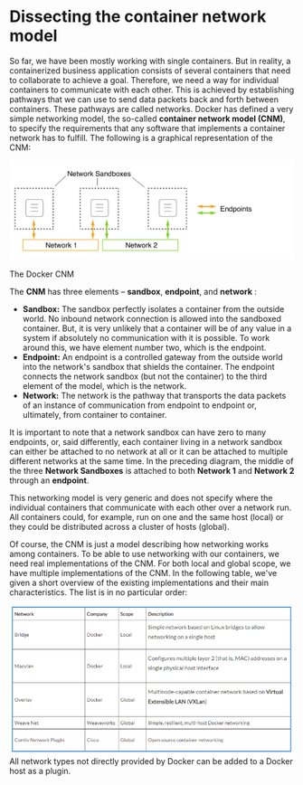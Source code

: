 # **Dissecting the container network model**

So far, we have been mostly working with single containers. But in reality, a containerized business application consists of several containers that need to collaborate to achieve a goal. Therefore, we need a way for individual containers to communicate with each other. This is achieved by establishing pathways that we can use to send data packets back and forth between containers. These pathways are called networks. Docker has defined a very simple networking model, the so-called **container network model (CNM)**, to specify the requirements that any software that implements a container network has to fulfill. The following is a graphical representation of the CNM:

![SHN](./img/l9_shn-01.png)

The Docker CNM

The **CNM** has three elements – **sandbox**, **endpoint**, and **network** :

- **Sandbox:** The sandbox perfectly isolates a container from the outside world. No inbound network connection is allowed into the sandboxed container. But, it is very unlikely that a container will be of any value in a system if absolutely no communication with it is possible. To work around this, we have element number two, which is the endpoint.
- **Endpoint:** An endpoint is a controlled gateway from the outside world into the network's sandbox that shields the container. The endpoint connects the network sandbox (but not the container) to the third element of the model, which is the network.
- **Network:** The network is the pathway that transports the data packets of an instance of communication from endpoint to endpoint or, ultimately, from container to container.

It is important to note that a network sandbox can have zero to many endpoints, or, said differently, each container living in a network sandbox can either be attached to no network at all or it can be attached to multiple different networks at the same time. In the preceding diagram, the middle of the three **Network Sandboxes** is attached to both **Network 1** and **Network 2** through an **endpoint**.

This networking model is very generic and does not specify where the individual containers that communicate with each other over a network run. All containers could, for example, run on one and the same host (local) or they could be distributed across a cluster of hosts (global).

Of course, the CNM is just a model describing how networking works among containers. To be able to use networking with our containers, we need real implementations of the CNM. For both local and global scope, we have multiple implementations of the CNM. In the following table, we've given a short overview of the existing implementations and their main characteristics. The list is in no particular order:

![SHN](./img/l9_shn-02.png)
 All network types not directly provided by Docker can be added to a Docker host as a plugin.
